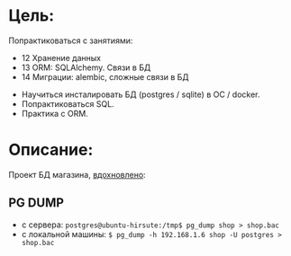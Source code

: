 # Цель:

Попрактиковаться с занятиями:
- 12 Хранение данных
- 13 ORM: SQLAlchemy. Связи в БД
- 14 Миграции: alembic, сложные связи в БД

* Научиться инсталировать БД (postgres / sqlite) в ОС / docker. 
* Попрактиковаться SQL.
* Практика с ORM.

# Описание:

Проект БД магазина, [вдохновлено](https://www.youtube.com/watch?v=WpojDncIWOw):   

## PG DUMP
- с сервера: `postgres@ubuntu-hirsute:/tmp$ pg_dump shop > shop.bac`
- с локальной машины: `$ pg_dump -h 192.168.1.6 shop -U postgres > shop.bac`
